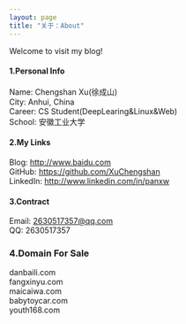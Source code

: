 ```yaml
---
layout: page
title: "关于：About"
---
```

Welcome to visit my blog!

#### 1.Personal Info
Name: Chengshan Xu(徐成山)  
City: Anhui, China  
Career: CS Student(DeepLearing&Linux&Web)  
School: 安徽工业大学


#### 2.My Links
Blog: <http://www.baidu.com>  
GitHub: <https://github.com/XuChengshan>  
LinkedIn: <http://www.linkedin.com/in/panxw>  


#### 3.Contract
Email: 2630517357@qq.com  
QQ:   2630517357

### 4.Domain For Sale
danbaili.com  
fangxinyu.com  
maicaiwa.com  
babytoycar.com  
youth168.com  
